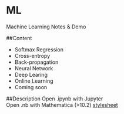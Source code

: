 # ML
Machine Learning Notes & Demo

##Content
+ Softmax Regression
+ Cross-entropy
+ Back-propagation
+ Neural Network
+ Deep Learing
+ Online Learning
+ Coming soon

##Description
Open .ipynb with Jupyter  
Open .nb with Mathematica (>10.2) [stylesheet](https://github.com/EverettYou/CambriaArticle)
